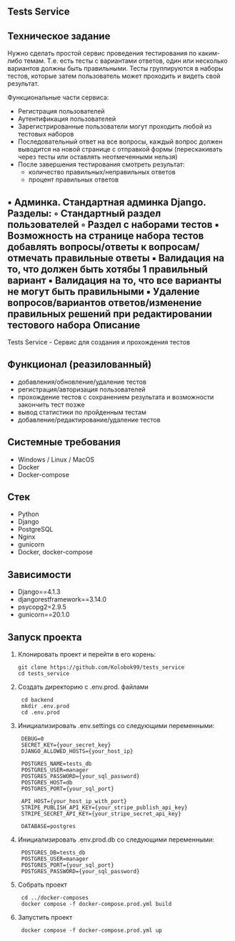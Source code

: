 Tests Service
---
Техническое задание
---
Нужно сделать простой сервис проведения тестирования по каким-либо темам. 
Т.е. есть тесты с вариантами ответов, один или несколько вариантов должны быть правильными. 
Тесты группируются в наборы тестов, которые затем пользователь может проходить и 
видеть свой результат.

Функциональные части сервиса:
- Регистрация пользователей
- Аутентификация пользователей
- Зарегистрированные пользователи могут проходить любой из тестовых наборов
- Последовательный ответ на все вопросы, каждый вопрос должен выводится на 
  новой странице с отправкой формы (перескакивать через тесты или оставлять неотмеченными нельзя)
- После завершения тестирования смотреть результат:
  - количество правильных/неправильных ответов
  - процент правильных ответов


• Админка. Стандартная админка Django. Разделы:
    ◦ Стандартный раздел пользователей
    ◦ Раздел с наборами тестов
        ▪ Возможность на странице набора тестов добавлять вопросы/ответы к вопросам/отмечать правильные ответы
        ▪ Валидация на то, что должен быть хотябы 1 правильный вариант
        ▪ Валидация на то, что все варианты не могут быть правильными
        ▪ Удаление вопросов/вариантов ответов/изменение правильных решений при редактировании тестового набора
Описание
---
Tests Service - Сервис для создания и прохождения тестов

Функционал (реазилованный)
---
- добавления/обновление/удаление тестов
- регистрация/авторизация пользователей
- прохождение тестов с сохранением результата и возможности закончить тест позже
- вывод статистики по пройденным тестам
- добавление/редактирование/удаление тестов


Системные требования
---
- Windows / Linux / MacOS
- Docker
- Docker-compose

Стек 
---
- Python
- Django
- PostgreSQL
- Nginx
- gunicorn
- Docker, docker-compose

Зависимости
---
- Django==4.1.3
- djangorestframework==3.14.0  
- psycopg2=2.9.5
- gunicorn==20.1.0


Запуск проекта
---
1.  Клонировать проект и перейти в его корень:

		git clone https://github.com/Kolobok99/tests_service
		cd tests_service

2. Создать директорию с .env.prod. файлами
		
	    cd backend
		mkdir .env.prod
		cd .env.prod

3. Инициализировать .env.settings со следующими переменными:

	    DEBUG=0
		SECRET_KEY={your_secret_key}
		DJANGO_ALLOWED_HOSTS={your_host_ip}

        POSTGRES_NAME=tests_db
	    POSTGRES_USER=manager
	    POSTGRES_PASSWORD={your_sql_password}
	    POSTGRES_HOST=db
	    POSTGRES_PORT={your_sql_port}
		
        API_HOST={your_host_ip_with_port}
		STRIPE_PUBLISH_API_KEY={your_stripe_publish_api_key}
		STRIPE_SECRET_API_KEY={your_stripe_secret_api_key}
        
		DATABASE=postgres

4. Инициализировать .env.prod.db со следующими переменными:

		POSTGRES_DB=tests_db
		POSTGRES_USER=manager
		POSTGRES_PORT={your_sql_port}
		POSTGRES_PASSWORD={your_sql_password}

5. Собрать проект

		cd ../docker-composes
		docker compose -f docker-compose.prod.yml build

6. Запустить проект

		docker compose -f docker-compose.prod.yml up

